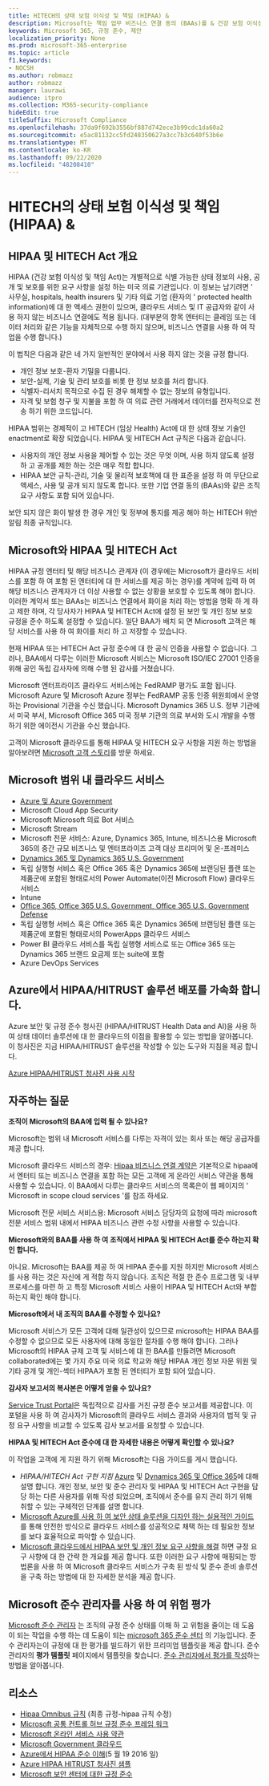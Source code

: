 ```yaml
---
title: HITECH의 상태 보험 이식성 및 책임 (HIPAA) &
description: Microsoft는 책임 업무 비즈니스 연결 동의 (BAAs)를 & 건강 보험 이식성을 제공 합니다.
keywords: Microsoft 365, 규정 준수, 제안
localization_priority: None
ms.prod: microsoft-365-enterprise
ms.topic: article
f1.keywords:
- NOCSH
ms.author: robmazz
author: robmazz
manager: laurawi
audience: itpro
ms.collection: M365-security-compliance
hideEdit: true
titleSuffix: Microsoft Compliance
ms.openlocfilehash: 37da9f692b3556bf887d742ece3b99cdc1da60a2
ms.sourcegitcommit: e5ac81132cc5fd248350627a3cc7b3c640f53b6e
ms.translationtype: MT
ms.contentlocale: ko-KR
ms.lasthandoff: 09/22/2020
ms.locfileid: "48208410"
---
```

# <a name="health-insurance-portability-and-accountability-hipaa--hitech-acts"></a>HITECH의 상태 보험 이식성 및 책임 (HIPAA) &

## <a name="hipaa-and-the-hitech-act-overview"></a>HIPAA 및 HITECH Act 개요

HIPAA (건강 보험 이식성 및 책임 Act)는 개별적으로 식별 가능한 상태 정보의 사용, 공개 및 보호를 위한 요구 사항을 설정 하는 미국 의료 기관입니다. 이 정보는 남기려면 ' 사무실, hospitals, health insurers 및 기타 의료 기업 (환자의 ' protected health information)에 대 한 액세스 권한이 있으며, 클라우드 서비스 및 IT 공급자와 같이 사용 하지 않는 비즈니스 연결에도 적용 됩니다. (대부분의 항목 엔터티는 클레임 또는 데이터 처리와 같은 기능을 자체적으로 수행 하지 않으며, 비즈니스 연결을 사용 하 여 작업을 수행 합니다.)

이 법칙은 다음과 같은 네 가지 일반적인 분야에서 사용 하지 않는 것을 규정 합니다.

- 개인 정보 보호-환자 기밀을 다룹니다.
- 보안-실제, 기술 및 관리 보호를 비롯 한 정보 보호를 처리 합니다.
- 식별자-리서치 목적으로 수집 된 경우 해제할 수 없는 정보의 유형입니다.
- 자격 및 보험 청구 및 지불을 포함 하 여 의료 관련 거래에서 데이터를 전자적으로 전송 하기 위한 코드입니다.

HIPAA 범위는 경제적이 고 HITECH (임상 Health) Act에 대 한 상태 정보 기술인 enactment로 확장 되었습니다. HIPAA 및 HITECH Act 규칙은 다음과 같습니다.

- 사용자의 개인 정보 사용을 제어할 수 있는 것은 무엇 이며, 사용 하지 않도록 설정 하 고 공개를 제한 하는 것은 매우 적합 합니다.
- HIPAA 보안 규칙-관리, 기술 및 물리적 보호책에 대 한 표준을 설정 하 여 무단으로 액세스, 사용 및 공개 되지 않도록 합니다. 또한 기업 연결 동의 (BAAs)와 같은 조직 요구 사항도 포함 되어 있습니다.

보안 되지 않은 화이 발생 한 경우 개인 및 정부에 통지를 제공 해야 하는 HITECH 위반 알림 최종 규칙입니다.

## <a name="microsoft-and-hipaa-and-the-hitech-act"></a>Microsoft와 HIPAA 및 HITECH Act

HIPAA 규정 엔터티 및 해당 비즈니스 관계자 (이 경우에는 Microsoft가 클라우드 서비스를 포함 하 여 포함 된 엔터티에 대 한 서비스를 제공 하는 경우)를 계약에 입력 하 여 해당 비즈니스 관계자가 더 이상 사용할 수 없는 상황을 보호할 수 있도록 해야 합니다. 이러한 계약서 또는 BAAs는 비즈니스 연결에서 화이을 처리 하는 방법을 명확 하 게 하 고 제한 하며, 각 당사자가 HIPAA 및 HITECH Act에 설정 된 보안 및 개인 정보 보호 규정을 준수 하도록 설정할 수 있습니다. 일단 BAA가 배치 되 면 Microsoft 고객은 해당 서비스를 사용 하 여 화이를 처리 하 고 저장할 수 있습니다.

현재 HIPAA 또는 HITECH Act 규정 준수에 대 한 공식 인증을 사용할 수 없습니다. 그러나, BAA에서 다루는 이러한 Microsoft 서비스는 Microsoft ISO/IEC 27001 인증을 위해 공인 독립 감사자에 의해 수행 된 감사를 거쳤습니다.

Microsoft 엔터프라이즈 클라우드 서비스에는 FedRAMP 평가도 포함 됩니다. Microsoft Azure 및 Microsoft Azure 정부는 FedRAMP 공동 인증 위원회에서 운영 하는 Provisional 기관을 수신 했습니다. Microsoft Dynamics 365 U.S. 정부 기관에서 미국 부서, Microsoft Office 365 미국 정부 기관의 의료 부서와 도시 개발을 수행 하기 위한 에이전시 기관을 수신 했습니다.

고객이 Microsoft 클라우드를 통해 HIPAA 및 HITECH 요구 사항을 지원 하는 방법을 알아보려면 [Microsoft 고객 스토리](https://customers.microsoft.com)를 방문 하세요.

## <a name="microsoft-in-scope-cloud-services"></a>Microsoft 범위 내 클라우드 서비스

- [Azure 및 Azure Government](https://aka.ms/AzureCompliance)
- Microsoft Cloud App Security
- Microsoft Microsoft 의료 Bot 서비스
- Microsoft Stream
- Microsoft 전문 서비스: Azure, Dynamics 365, Intune, 비즈니스용 Microsoft 365의 중간 규모 비즈니스 및 엔터프라이즈 고객 대상 프리미어 및 온-프레미스
- [Dynamics 365 및 Dynamics 365 U.S. Government](https://aka.ms/d365-compliance-list)
- 독립 실행형 서비스 혹은 Office 365 혹은 Dynamics 365에 브랜딩된 플랜 또는 제품군에 포함된 형태로서의 Power Automate(이전 Microsoft Flow) 클라우드 서비스
- Intune
- [Office 365, Office 365 U.S. Government, Office 365 U.S. Government Defense](https://go.microsoft.com/fwlink/p/?LinkID=2077751)
- 독립 실행형 서비스 혹은 Office 365 혹은 Dynamics 365에 브랜딩된 플랜 또는 제품군에 포함된 형태로서의 PowerApps 클라우드 서비스
- Power BI 클라우드 서비스를 독립 실행형 서비스로 또는 Office 365 또는 Dynamics 365 브랜드 요금제 또는 suite에 포함
- Azure DevOps Services

## <a name="accelerate-your-deployment-of-hipaahitrust-solutions-on-azure"></a>Azure에서 HIPAA/HITRUST 솔루션 배포를 가속화 합니다.

Azure 보안 및 규정 준수 청사진 (HIPAA/HITRUST Health Data and AI)을 사용 하 여 상태 데이터 솔루션에 대 한 클라우드의 이점을 활용할 수 있는 방법을 알아봅니다. 이 청사진은 지금 HIPAA/HITRUST 솔루션을 작성할 수 있는 도구와 지침을 제공 합니다.

[Azure HIPAA/HITRUST 청사진 사용 시작](https://docs.microsoft.com/azure/governance/blueprints/samples/hipaa-hitrust/)

## <a name="frequently-asked-questions"></a>자주하는 질문

**조직이 Microsoft의 BAA에 입력 될 수 있나요?**

Microsoft는 범위 내 Microsoft 서비스를 다루는 자격이 있는 회사 또는 해당 공급자를 제공 합니다.

Microsoft 클라우드 서비스의 경우: [Hipaa 비즈니스 연결 계약은](https://aka.ms/BAA) 기본적으로 hipaa에서 엔터티 또는 비즈니스 연결을 포함 하는 모든 고객에 게 온라인 서비스 약관을 통해 사용할 수 있습니다. 이 BAA에서 다루는 클라우드 서비스의 목록은이 웹 페이지의 ' Microsoft in scope cloud services '를 참조 하세요.

Microsoft 전문 서비스 서비스용: Microsoft 서비스 담당자의 요청에 따라 microsoft 전문 서비스 범위 내에서 HIPAA 비즈니스 관련 수정 사항을 사용할 수 있습니다.

**Microsoft와의 BAA를 사용 하 여 조직에서 HIPAA 및 HITECH Act를 준수 하는지 확인 합니다.**

아니요. Microsoft는 BAA를 제공 하 여 HIPAA 준수를 지원 하지만 Microsoft 서비스를 사용 하는 것은 자신에 게 적합 하지 않습니다. 조직은 적절 한 준수 프로그램 및 내부 프로세스를 마련 하 고 특정 Microsoft 서비스 사용이 HIPAA 및 HITECH Act와 부합 하는지 확인 해야 합니다.

**Microsoft에서 내 조직의 BAA를 수정할 수 있나요?**

Microsoft 서비스가 모든 고객에 대해 일관성이 있으므로 microsoft는 HIPAA BAA를 수정할 수 없으므로 모든 사용자에 대해 동일한 절차를 수행 해야 합니다. 그러나 Microsoft의 HIPAA 규제 고객 및 서비스에 대 한 BAA를 만들려면 Microsoft collaborated에는 몇 가지 주요 미국 의료 학교와 해당 HIPAA 개인 정보 자문 위원 및 기타 공개 및 개인-섹터 HIPAA가 포함 된 엔터티가 포함 되어 있습니다.

**감사자 보고서의 복사본은 어떻게 얻을 수 있나요?**

[Service Trust Portal](https://www.microsoft.com/trustcenter/STP/default.aspx)은 독립적으로 감사를 거친 규정 준수 보고서를 제공합니다. 이 포털을 사용 하 여 감사자가 Microsoft의 클라우드 서비스 결과와 사용자의 법적 및 규정 요구 사항을 비교할 수 있도록 감사 보고서를 요청할 수 있습니다.

**HIPAA 및 HITECH Act 준수에 대 한 자세한 내용은 어떻게 확인할 수 있나요?**

이 작업을 고객에 게 지원 하기 위해 Microsoft는 다음 가이드를 게시 했습니다.

- *HIPAA/HITECH Act 구현 지침* [Azure](https://docs.microsoft.com/azure/governance/blueprints/samples/hipaa-hitrust/) 및 [Dynamics 365 및 Office 365](https://go.microsoft.com/fwlink/?LinkID=257510)에 대해 설명 합니다. 개인 정보, 보안 및 준수 관리자 및 HIPAA 및 HITECH Act 구현을 담당 하는 다른 사용자를 위해 작성 되었으며, 조직에서 준수를 유지 관리 하기 위해 취할 수 있는 구체적인 단계를 설명 합니다.
- [Microsoft Azure를 사용 하 여 보안 상태 솔루션을 디자인 하는 실용적인 가이드](https://aka.ms/azureindustrysecurity) 를 통해 안전한 방식으로 클라우드 서비스를 성공적으로 채택 하는 데 필요한 정보를 보다 효율적으로 파악할 수 있습니다.
- [Microsoft 클라우드에서 HIPAA 보안 및 개인 정보 요구 사항을 해결](https://smb.blob.core.windows.net/smbproduction/Content/Microsoft_Cloud_Healthcare_HIPAA_Security_Privacy.pdf) 하면 규정 요구 사항에 대 한 간략 한 개요를 제공 합니다. 또한 이러한 요구 사항에 매핑되는 방법론을 사용 하 여 Microsoft 클라우드 서비스가 구축 된 방식 및 준수 준비 솔루션을 구축 하는 방법에 대 한 자세한 분석을 제공 합니다.

## <a name="use-microsoft-compliance-manager-to-assess-your-risk"></a>Microsoft 준수 관리자를 사용 하 여 위험 평가

[Microsoft 준수 관리자](compliance-manager.md) 는 조직의 규정 준수 상태를 이해 하 고 위험을 줄이는 데 도움이 되는 작업을 수행 하는 데 도움이 되는 [microsoft 365 준수 센터](microsoft-365-compliance-center.md) 의 기능입니다. 준수 관리자는이 규정에 대 한 평가를 빌드하기 위한 프리미엄 템플릿을 제공 합니다. 준수 관리자의 **평가 템플릿** 페이지에서 템플릿을 찾습니다. [준수 관리자에서 평가를 작성](compliance-manager-assessments.md)하는 방법을 알아봅니다.

## <a name="resources"></a>리소스

- [Hipaa Omnibus 규칙](https://aka.ms/HIPAA-omnibus) (최종 규정-hipaa 규칙 수정)
- [Microsoft 공통 컨트롤 허브 규정 준수 프레임 워크](https://www.microsoft.com/trustcenter/common-controls-hub)
- [Microsoft 온라인 서비스 사용 약관](https://aka.ms/Online-Services-Terms)
- [Microsoft Government 클라우드](https://go.microsoft.com/fwlink/p/?linkid=2087246)
- [Azure에서 HIPAA 준수 이해](https://www.youtube.com/embed/6ptdye1LZ5k?autoplay=0)(5 월 19 2016 일)
- [Azure HIPAA HITRUST 청사진 샘플](https://docs.microsoft.com/azure/governance/blueprints/samples/hipaa-hitrust/)
- [Microsoft 보안 센터에 대한 규정 준수](https://www.microsoft.com/trust-center/compliance/compliance-overview)
